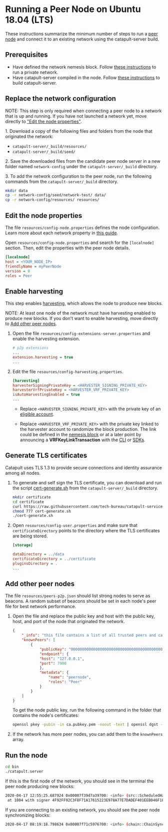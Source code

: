 # Running a Peer Node on Ubuntu 18.04 (LTS)

These instructions summarize the minimum number of steps to run a [peer node](https://nemtech.github.io/concepts/node.html#id1) and connect it to an existing network using the catapult-server build.

## Prerequisites

* Have defined the network nemesis block. Follow [these instructions](RUNNETWORKLIN.md) to run a private network.
* Have catapult-server compiled in the node. Follow [these instructions](BUILDLIN.md) to build catapult-server.

## Replace the network configuration

NOTE: This step is only required when connecting a peer node to a network that is up and running.
If you have not launched a network yet, move directly to ["Edit the node properties"](#edit-the-node-properties).

1\. Download a copy of the following files and folders from the node that originated the network:

* ``catapult-server/_build/resources/``
* ``catapult-server/_build/seed/``

2\. Save the downloaded files from the candidate peer node server in a new folder named ``network-config`` under the ``catapult-server/_build`` directory.

3\. To add the network configuration to the peer node, run the following commands from the ``catapult-server/_build`` directory.

```sh
mkdir data
cp -r network-config/seed/network-test/ data/
cp -r network-config/resources/ resources/
```

## Edit the node properties

The file ``resources/config-node.properties`` defines the node configuration.
Learn more about each network property in [this guide](https://nemtech.github.io/guides/network/configuring-node-properties.html#properties).

Open ``resources/config-node.properties`` and search for the ``[localnode]`` section.
Then, edit the properties with the peer node details.

``` ini
[localnode]
host = <YOUR_NODE_IP>
friendlyName = myPeerNode
version = 0
roles = Peer
```

## Enable harvesting

This step enables [harvesting](https://nemtech.github.io/concepts/harvesting.html), which allows the node to produce new blocks.

NOTE: At least one node of the network must have harvesting enabled to produce new blocks. If you don't want to enable harvesting, move directly to [Add other peer nodes](#add-other-peer-nodes).

1. Open the file ``resources/config-extensions-server.properties`` and enable the harvesting extension.

    ```ini
    # p2p extensions
    ...
    extension.harvesting = true
    ...
    ```

2. Edit the file ``resources/config-harvesting.properties``.

    ```ini
    [harvesting]
    harvesterSigningPrivateKey = <HARVESTER_SIGNING_PRIVATE_KEY>
    harvesterVrfPrivateKey = <HARVESTER_VRF_PRIVATE_KEY>
    isAutoHarvestingEnabled = true
    ...
    ```

   * Replace ``<HARVESTER_SIGNING_PRIVATE_KEY>`` with the private key of an [eligible account](https://nemtech.github.io/concepts/harvesting.html#eligibility-criteria).

   * Replace ``<HARVESTER_VRF_PRIVATE_KEY>`` with the private key linked to the harvester account to randomize the block production. The link could be defined in the [nemesis block](RUNNETWORKLIN.md#append-the-vrf-keys-to-the-nemesis-block) or at a later point by announcing a **VRFKeyLinkTransaction** with the [CLI](https://github.com/nemtech/symbol-cli/blob/gh-pages/0.20.3.md#vrfkeylink) or [SDKs](https://github.com/nemtech/symbol-sdk-typescript-javascript).

## Generate TLS certificates

Catapult uses TLS 1.3 to provide secure connections and identity assurance among all nodes.

1. To generate and self sign the TLS certificate, you can download and run the script [cert-generate.sh](https://github.com/tech-bureau/catapult-service-bootstrap/blob/master/common/ruby/script/cert-generate.sh) from the ``catapult-server/_build`` directory.

    ```sh
    mkdir certificate
    cd certificate
    curl https://raw.githubusercontent.com/tech-bureau/catapult-service-bootstrap/master/common/ruby/script/cert-generate.sh --output cert-generate.sh
    chmod 777 cert-generate.sh
    ./cert-generate.sh
    ```

2. Open ``resources/config-user.properties`` and make sure that ``certificateDirectory`` points to the directory where the TLS certificates are being stored.

    ```ini
    [storage]

    dataDirectory = ../data
    certificateDirectory = ../certificate
    pluginsDirectory = .
    ...
    ```

## Add other peer nodes

The file ``resources/peers-p2p.json`` should list strong nodes to serve as beacons.
A random subset of beacons should be set in each node's peer file for best network performance.

1. Open the file and replace the public key and host with the public key, host, and port of the node that originated the network.

    ```json
    {
        "_info": "this file contains a list of all trusted peers and can be shared",
        "knownPeers": [
            {
                "publicKey": "0000000000000000000000000000000000000000000000000000000000000000",
                "endpoint": {
                "host": "127.0.0.1",
                "port": 7900
                },
                "metadata": {
                    "name": "peernode",
                    "roles": "Peer"
                }
            }
        ]
    }
    ```

    To get the node public key, run the following command in the folder that contains the node's certificates:

    ```sh
    openssl pkey -pubin -in ca.pubkey.pem -noout -text | openssl dgst -sha256 -hex
    ```

2. If the network has more peer nodes, you can add them to the ``knownPeers`` array.

## Run the node

```sh
cd bin
./catapult.server
```

If this is the first node of the network, you should see in the terminal the peer node producing new blocks:

```sh
2020-04-17 12:55:25.687924 0x00007f39d7a39700: <info> (src::ScheduledHarvesterTask.cpp@35) successfully harvested block
 at 1804 with signer 4F92FF92C3F8F71A17615223E978A77E7DADEF401EEB046F1F31DF7AC8345DDE
```

If you are connecting to an existing network, you should see the peer node synchronizing blocks:

```sh
2020-04-17 08:19:18.798634 0x00007f71c5976700: <info> (chain::ChainSynchronizer.cpp@206) peer returned 42 blocks (heights 2 - 43)
```
